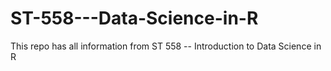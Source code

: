 # ST-558---Data-Science-in-R
This repo has all information from ST 558 -- Introduction to Data Science in R
